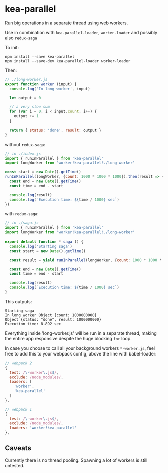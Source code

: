 # kea-parallel

Run big operations in a separate thread using web workers.

Use in combination with `kea-parallel-loader`, `worker-loader` and possibly also `redux-saga`

To init:

```
npm install --save kea-parallel
npm install --save-dev kea-parallel-loader worker-loader
```

Then:

```js
// ./long-worker.js
export function worker (input) {
  console.log('In long worker', input)

  let output = 0

  // a very slow sum
  for (var i = 0; i < input.count; i++) {
    output += 1
  }

  return { status: 'done', result: output }
}
```

without `redux-saga`:

```js
// in ./index.js
import { runInParallel } from 'kea-parallel'
import longWorker from 'worker!kea-parallel!./long-worker'

const start = new Date().getTime()
runInParallel(longWorker, {count: 1000 * 1000 * 1000}).then(result => {
  const end = new Date().getTime()
  const time = end - start

  console.log(result)
  console.log(`Execution time: ${time / 1000} sec`)
})
```

with `redux-saga`:

```js
// in ./saga.js
import { runInParallel } from 'kea-parallel'
import longWorker from 'worker!kea-parallel!./long-worker'

export default function * saga () {
  console.log('Starting saga')
  const start = new Date().getTime()

  const result = yield runInParallel(longWorker, {count: 1000 * 1000 * 1000})

  const end = new Date().getTime()
  const time = end - start

  console.log(result)
  console.log(`Execution time: ${time / 1000} sec`)
}
```

This outputs:

```
Starting saga
In long worker Object {count: 1000000000}
Object {status: "done", result: 1000000000}
Execution time: 8.892 sec
```

Everything inside 'long-worker.js' will be run in a separate thread, making the entire app responsive despite the huge blocking `for` loop.

In case you choose to call all your background workers `*-worker.js`, feel free to add this to your webpack config, above the line with babel-loader:

```js
// webpack 2
{
  test: /\-worker\.js$/,
  exclude: /node_modules/,
  loaders: [
    'worker',
    'kea-parallel'
  ]
},

// webpack 1
{
  test: /\-worker\.js$/,
  exclude: /node_modules/,
  loaders: 'worker!kea-parallel'
},
```

## Caveats

Currently there is no thread pooling. Spawning a lot of workers is still untested.
